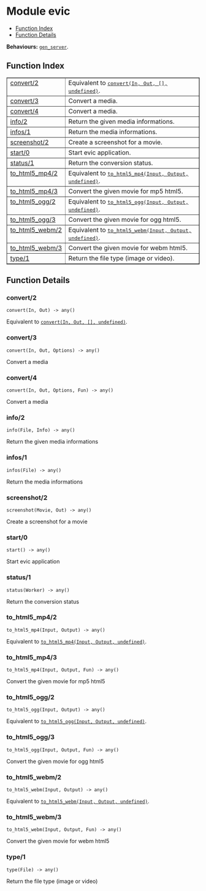 

# Module evic #
* [Function Index](#index)
* [Function Details](#functions)

__Behaviours:__ [`gen_server`](gen_server.md).

<a name="index"></a>

## Function Index ##


<table width="100%" border="1" cellspacing="0" cellpadding="2" summary="function index"><tr><td valign="top"><a href="#convert-2">convert/2</a></td><td>Equivalent to <a href="#convert-4"><tt>convert(In, Out, [], undefined)</tt></a>.</td></tr><tr><td valign="top"><a href="#convert-3">convert/3</a></td><td>
Convert a media.</td></tr><tr><td valign="top"><a href="#convert-4">convert/4</a></td><td>
Convert a media.</td></tr><tr><td valign="top"><a href="#info-2">info/2</a></td><td>
Return the given media informations.</td></tr><tr><td valign="top"><a href="#infos-1">infos/1</a></td><td>
Return the media informations.</td></tr><tr><td valign="top"><a href="#screenshot-2">screenshot/2</a></td><td>
Create a screenshot for a movie.</td></tr><tr><td valign="top"><a href="#start-0">start/0</a></td><td>
Start evic application.</td></tr><tr><td valign="top"><a href="#status-1">status/1</a></td><td>
Return the conversion status.</td></tr><tr><td valign="top"><a href="#to.md5_mp4-2">to_html5_mp4/2</a></td><td>Equivalent to <a href="#to.md5_mp4-3"><tt>to_html5_mp4(Input, Output, undefined)</tt></a>.</td></tr><tr><td valign="top"><a href="#to.md5_mp4-3">to_html5_mp4/3</a></td><td>
Convert the given movie for mp5 html5.</td></tr><tr><td valign="top"><a href="#to.md5_ogg-2">to_html5_ogg/2</a></td><td>Equivalent to <a href="#to.md5_ogg-3"><tt>to_html5_ogg(Input, Output, undefined)</tt></a>.</td></tr><tr><td valign="top"><a href="#to.md5_ogg-3">to_html5_ogg/3</a></td><td>
Convert the given movie for ogg html5.</td></tr><tr><td valign="top"><a href="#to.md5_webm-2">to_html5_webm/2</a></td><td>Equivalent to <a href="#to.md5_webm-3"><tt>to_html5_webm(Input, Output, undefined)</tt></a>.</td></tr><tr><td valign="top"><a href="#to.md5_webm-3">to_html5_webm/3</a></td><td>
Convert the given movie for webm html5.</td></tr><tr><td valign="top"><a href="#type-1">type/1</a></td><td>
Return the file type (image or video).</td></tr></table>


<a name="functions"></a>

## Function Details ##

<a name="convert-2"></a>

### convert/2 ###

`convert(In, Out) -> any()`

Equivalent to [`convert(In, Out, [], undefined)`](#convert-4).

<a name="convert-3"></a>

### convert/3 ###

`convert(In, Out, Options) -> any()`

Convert a media

<a name="convert-4"></a>

### convert/4 ###

`convert(In, Out, Options, Fun) -> any()`

Convert a media

<a name="info-2"></a>

### info/2 ###

`info(File, Info) -> any()`

Return the given media informations

<a name="infos-1"></a>

### infos/1 ###

`infos(File) -> any()`

Return the media informations

<a name="screenshot-2"></a>

### screenshot/2 ###

`screenshot(Movie, Out) -> any()`

Create a screenshot for a movie

<a name="start-0"></a>

### start/0 ###

`start() -> any()`

Start evic application

<a name="status-1"></a>

### status/1 ###

`status(Worker) -> any()`

Return the conversion status

<a name="to_html5_mp4-2"></a>

### to_html5_mp4/2 ###

`to_html5_mp4(Input, Output) -> any()`

Equivalent to [`to_html5_mp4(Input, Output, undefined)`](#to.md5_mp4-3).

<a name="to_html5_mp4-3"></a>

### to_html5_mp4/3 ###

`to_html5_mp4(Input, Output, Fun) -> any()`

Convert the given movie for mp5 html5

<a name="to_html5_ogg-2"></a>

### to_html5_ogg/2 ###

`to_html5_ogg(Input, Output) -> any()`

Equivalent to [`to_html5_ogg(Input, Output, undefined)`](#to.md5_ogg-3).

<a name="to_html5_ogg-3"></a>

### to_html5_ogg/3 ###

`to_html5_ogg(Input, Output, Fun) -> any()`

Convert the given movie for ogg html5

<a name="to_html5_webm-2"></a>

### to_html5_webm/2 ###

`to_html5_webm(Input, Output) -> any()`

Equivalent to [`to_html5_webm(Input, Output, undefined)`](#to.md5_webm-3).

<a name="to_html5_webm-3"></a>

### to_html5_webm/3 ###

`to_html5_webm(Input, Output, Fun) -> any()`

Convert the given movie for webm html5

<a name="type-1"></a>

### type/1 ###

`type(File) -> any()`

Return the file type (image or video)

